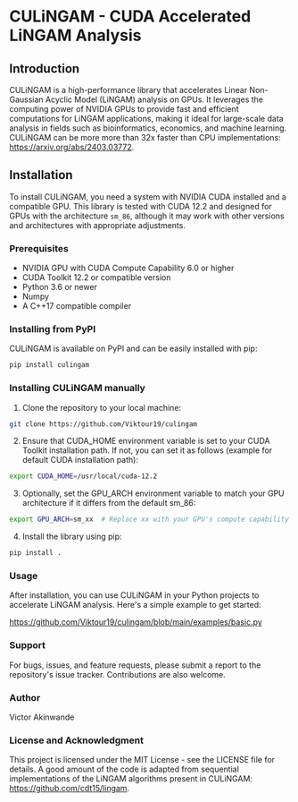 # CULiNGAM - CUDA Accelerated LiNGAM Analysis

## Introduction

CULiNGAM is a high-performance library that accelerates Linear Non-Gaussian Acyclic Model (LiNGAM) analysis on GPUs. It leverages the computing power of NVIDIA GPUs to provide fast and efficient computations for LiNGAM applications, making it ideal for large-scale data analysis in fields such as bioinformatics, economics, and machine learning. CULiNGAM can be more more than 32x faster than CPU implementations: https://arxiv.org/abs/2403.03772.

## Installation

To install CULiNGAM, you need a system with NVIDIA CUDA installed and a compatible GPU. This library is tested with CUDA 12.2 and designed for GPUs with the architecture `sm_86`, although it may work with other versions and architectures with appropriate adjustments.

### Prerequisites

- NVIDIA GPU with CUDA Compute Capability 6.0 or higher
- CUDA Toolkit 12.2 or compatible version
- Python 3.6 or newer
- Numpy
- A C++17 compatible compiler

### Installing from PyPI

CULiNGAM is available on PyPI and can be easily installed with pip:

```bash
pip install culingam
```

### Installing CULiNGAM manually

1. Clone the repository to your local machine:
```bash
git clone https://github.com/Viktour19/culingam
```

2. Ensure that CUDA_HOME environment variable is set to your CUDA Toolkit installation path. If not, you can set it as follows (example for default CUDA installation path):
```bash
export CUDA_HOME=/usr/local/cuda-12.2
```

3. Optionally, set the GPU_ARCH environment variable to match your GPU architecture if it differs from the default sm_86:
```bash
export GPU_ARCH=sm_xx  # Replace xx with your GPU's compute capability
```

4. Install the library using pip:
```bash
pip install .
```

### Usage
After installation, you can use CULiNGAM in your Python projects to accelerate LiNGAM analysis. Here's a simple example to get started:

https://github.com/Viktour19/culingam/blob/main/examples/basic.py

### Support
For bugs, issues, and feature requests, please submit a report to the repository's issue tracker. Contributions are also welcome.

### Author
Victor Akinwande

### License and Acknowledgment
This project is licensed under the MIT License - see the LICENSE file for details.
A good amount of the code is adapted from sequential implementations of the LiNGAM algorithms present in CULiNGAM: https://github.com/cdt15/lingam.
